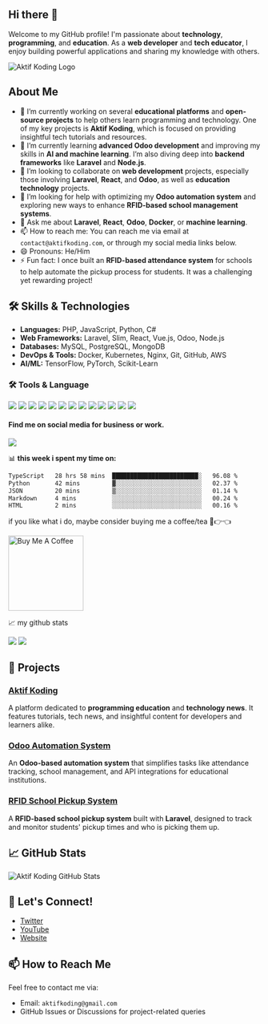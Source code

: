 ## Hi there 👋

Welcome to my GitHub profile! I'm passionate about **technology**, **programming**, and **education**. As a **web developer** and **tech educator**, I enjoy building powerful applications and sharing my knowledge with others.

![Aktif Koding Logo](https://avatars.githubusercontent.com/u/162861480?v=4)

## About Me
- 🔭 I’m currently working on several **educational platforms** and **open-source projects** to help others learn programming and technology. One of my key projects is **Aktif Koding**, which is focused on providing insightful tech tutorials and resources.
- 🌱 I’m currently learning **advanced Odoo development** and improving my skills in **AI and machine learning**. I’m also diving deep into **backend frameworks** like **Laravel** and **Node.js**.
- 👯 I’m looking to collaborate on **web development** projects, especially those involving **Laravel**, **React**, and **Odoo**, as well as **education technology** projects.
- 🤔 I’m looking for help with optimizing my **Odoo automation system** and exploring new ways to enhance **RFID-based school management systems**.
- 💬 Ask me about **Laravel**, **React**, **Odoo**, **Docker**, or **machine learning**.
- 📫 How to reach me: You can reach me via email at `contact@aktifkoding.com`, or through my social media links below.
- 😄 Pronouns: He/Him
- ⚡ Fun fact: I once built an **RFID-based attendance system** for schools to help automate the pickup process for students. It was a challenging yet rewarding project!

## 🛠️ Skills & Technologies
- **Languages:** PHP, JavaScript, Python, C#
- **Web Frameworks:** Laravel, Slim, React, Vue.js, Odoo, Node.js
- **Databases:** MySQL, PostgreSQL, MongoDB
- **DevOps & Tools:** Docker, Kubernetes, Nginx, Git, GitHub, AWS
- **AI/ML:** TensorFlow, PyTorch, Scikit-Learn
            
<h3>🛠 Tools & Language </h3>
<div class="row">
<img src="https://img.shields.io/badge/VSCode-0078D4?style=for-the-badge&logo=visual%20studio%20code&logoColor=white">
<img src="https://img.shields.io/badge/Laragon-0E83CD?style=for-the-badge&logo=Laragon&logoColor=white">
<img src="https://img.shields.io/badge/Composer-885630?style=for-the-badge&logo=Composer&logoColor=white">
<img src="https://img.shields.io/badge/npm-CB3837?style=for-the-badge&logo=npm&logoColor=white">
<img src="https://img.shields.io/badge/Postman-FF6C37?style=for-the-badge&logo=Postman&logoColor=white">
<img src="https://img.shields.io/badge/GIT-E44C30?style=for-the-badge&logo=git&logoColor=white">
<img src="https://img.shields.io/badge/next.js-000000?style=for-the-badge&logo=nextdotjs&logoColor=white">
<img src="https://img.shields.io/badge/React-20232A?style=for-the-badge&logo=react&logoColor=61DAFB">
<img src="https://img.shields.io/badge/Tailwind_CSS-38B2AC?style=for-the-badge&logo=tailwind-css&logoColor=white">
<img src="https://img.shields.io/badge/Bootstrap-563D7C?style=for-the-badge&logo=bootstrap&logoColor=white">
<img src="https://img.shields.io/badge/Laravel-FF2D20?style=for-the-badge&logo=laravel&logoColor=white">
<img src="https://img.shields.io/badge/Codeigniter-EF4223?style=for-the-badge&logo=codeigniter&logoColor=white">
<img src="https://img.shields.io/badge/Node.js-339933?style=for-the-badge&logo=nodedotjs&logoColor=white">
</div>

<h4> Find me on social media for business or work. </h4>
<a href="https://instagram.com/aktifkoding" target="_blank"> <img src="https://img.shields.io/badge/Instagram-E4405F?style=for-the-badge&logo=instagram&logoColor=white"> </a>


📊 **this week i spent my time on:**
<!--START_SECTION:waka-->

```txt
TypeScript   28 hrs 58 mins  ████████████████████████░   96.08 %
Python       42 mins         ▓░░░░░░░░░░░░░░░░░░░░░░░░   02.37 %
JSON         20 mins         ▒░░░░░░░░░░░░░░░░░░░░░░░░   01.14 %
Markdown     4 mins          ░░░░░░░░░░░░░░░░░░░░░░░░░   00.24 %
HTML         2 mins          ░░░░░░░░░░░░░░░░░░░░░░░░░   00.16 %
```

<!--END_SECTION:waka-->

if you like what i do, maybe consider buying me a coffee/tea 🥺👉👈

<a href="https://buymeacoffee.com/aktifkodin6" target="_blank"><img src="https://cdn.buymeacoffee.com/buttons/v2/default-red.png" alt="Buy Me A Coffee" width="150" ></a>

📈 my github stats

![](https://github.com/sw-yx/sw-yx/blob/master/generated/overview.svg)
![](https://github.com/sw-yx/sw-yx/blob/master/generated/languages.svg)

## 🚀 Projects

### [Aktif Koding](https://github.com/aktifkoding/aktifkoding)
A platform dedicated to **programming education** and **technology news**. It features tutorials, tech news, and insightful content for developers and learners alike.

### [Odoo Automation System](https://github.com/aktifkoding/odoo-automation)
An **Odoo-based automation system** that simplifies tasks like attendance tracking, school management, and API integrations for educational institutions.

### [RFID School Pickup System](https://github.com/aktifkoding/school-pickup-system)
A **RFID-based school pickup system** built with **Laravel**, designed to track and monitor students' pickup times and who is picking them up.

## 📈 GitHub Stats
![Aktif Koding GitHub Stats](https://github-readme-stats.vercel.app/api?username=aktifkoding&show_icons=true&hide_title=true&count_private=true&hide=prs)

## 🔗 Let's Connect!
- [Twitter](https://twitter.com/aktifkoding)
- [YouTube](https://www.youtube.com/@aktifkodingonline)
- [Website](https://aktifkoding.com)

## 📫 How to Reach Me
Feel free to contact me via:
- Email: `aktifkoding@gmail.com`
- GitHub Issues or Discussions for project-related queries

